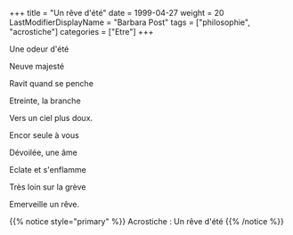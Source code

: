 +++
title = "Un rêve d'été"
date = 1999-04-27
weight = 20
LastModifierDisplayName = "Barbara Post"
tags = ["philosophie", "acrostiche"]
categories = ["Etre"]
+++

Une odeur d'été

Neuve majesté

Ravit quand se penche

Etreinte, la branche

Vers un ciel plus doux.

Encor seule à vous

Dévoilée, une âme

Eclate et s'enflamme

Très loin sur la grève

Emerveille un rêve.

{{% notice style="primary" %}}
Acrostiche : Un rêve d'été
{{% /notice %}}

